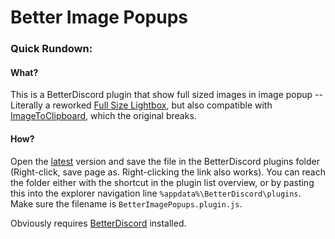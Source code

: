 # Better Image Popups

### Quick Rundown:

#### What?
This is a BetterDiscord plugin that show full sized images in image popup -- Literally a reworked [Full Size Lightbox](https://gist.github.com/Jiiks/7eb81b8950c073a09fbc2493da3ec714), but also compatible with [ImageToClipboard](https://github.com/rauenzi/BetterDiscordAddons/tree/master/Plugins/ImageToClipboard), which the original breaks.

#### How?
Open the [latest](https://raw.githubusercontent.com/Orrielel/BetterDiscordAddons/master/Plugins/BetterImagePopups/BetterImagePopups.plugin.js) version and save the file in the BetterDiscord plugins folder (Right-click, save page as. Right-clicking the link also works). You can reach the folder either with the shortcut in the plugin list overview, or by pasting this into the explorer navigation line `%appdata%\BetterDiscord\plugins`. Make sure the filename is `BetterImagePopups.plugin.js`.

Obviously requires [BetterDiscord](https://github.com/jiiks/betterdiscordapp) installed.
